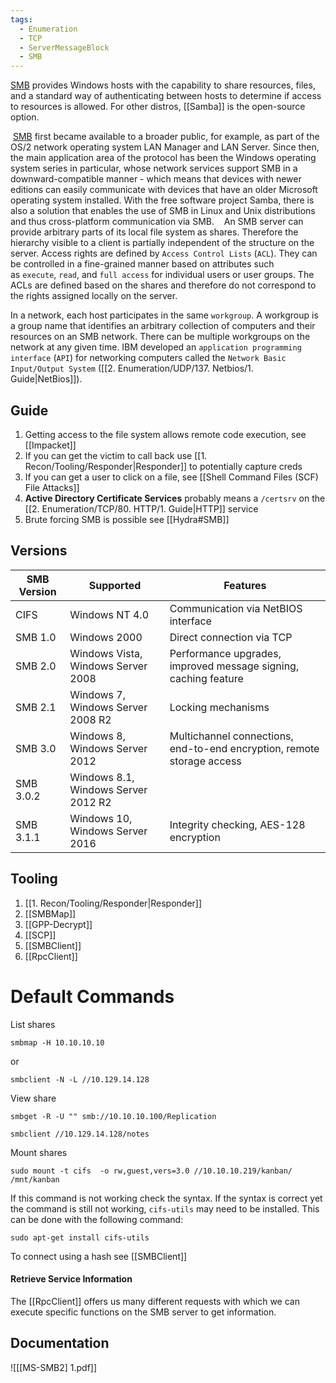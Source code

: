 ```yaml
---
tags:
  - Enumeration
  - TCP
  - ServerMessageBlock
  - SMB
---
```


[SMB](https://learn.microsoft.com/en-us/openspecs/windows_protocols/ms-smb2/4287490c-602c-41c0-a23e-140a1f137832) provides Windows hosts with the capability to share resources, files, and a standard way of authenticating between hosts to determine if access to resources is allowed. For other distros, [[Samba]] is the open-source option.

 [SMB](https://docs.microsoft.com/en-us/openspecs/windows_protocols/ms-smb/f210069c-7086-4dc2-885e-861d837df688) first became available to a broader public, for example, as part of the OS/2 network operating system LAN Manager and LAN Server. Since then, the main application area of the protocol has been the Windows operating system series in particular, whose network services support SMB in a downward-compatible manner - which means that devices with newer editions can easily communicate with devices that have an older Microsoft operating system installed. With the free software project Samba, there is also a solution that enables the use of SMB in Linux and Unix distributions and thus cross-platform communication via SMB.
 
 An SMB server can provide arbitrary parts of its local file system as shares. Therefore the hierarchy visible to a client is partially independent of the structure on the server. Access rights are defined by `Access Control Lists` (`ACL`). They can be controlled in a fine-grained manner based on attributes such as `execute`, `read`, and `full access` for individual users or user groups. The ACLs are defined based on the shares and therefore do not correspond to the rights assigned locally on the server.

In a network, each host participates in the same `workgroup`. A workgroup is a group name that identifies an arbitrary collection of computers and their resources on an SMB network. There can be multiple workgroups on the network at any given time. IBM developed an `application programming interface` (`API`) for networking computers called the `Network Basic Input/Output System` ([[2. Enumeration/UDP/137. Netbios/1. Guide|NetBios]]). 

## Guide

1. Getting access to the file system allows remote code execution, see [[Impacket]]
2. If you can get the victim to call back use [[1. Recon/Tooling/Responder|Responder]] to potentially capture creds
3. If you can get a user to click on a file, see [[Shell Command Files (SCF) File Attacks]]
4. **Active Directory Certificate Services** probably means a `/certsrv` on the [[2. Enumeration/TCP/80. HTTP/1. Guide|HTTP]] service
5. Brute forcing SMB is possible see [[Hydra#SMB]]
## Versions

| **SMB Version** | **Supported**                       | **Features**                                                           |
| --------------- | ----------------------------------- | ---------------------------------------------------------------------- |
| CIFS            | Windows NT 4.0                      | Communication via NetBIOS interface                                    |
| SMB 1.0         | Windows 2000                        | Direct connection via TCP                                              |
| SMB 2.0         | Windows Vista, Windows Server 2008  | Performance upgrades, improved message signing, caching feature        |
| SMB 2.1         | Windows 7, Windows Server 2008 R2   | Locking mechanisms                                                     |
| SMB 3.0         | Windows 8, Windows Server 2012      | Multichannel connections, end-to-end encryption, remote storage access |
| SMB 3.0.2       | Windows 8.1, Windows Server 2012 R2 |                                                                        |
| SMB 3.1.1       | Windows 10, Windows Server 2016     | Integrity checking, AES-128 encryption                                 |

## Tooling 

1. [[1. Recon/Tooling/Responder|Responder]]
2. [[SMBMap]]
3. [[GPP-Decrypt]]
4. [[SCP]]
5. [[SMBClient]]
6. [[RpcClient]]

# Default Commands 

List shares

```
smbmap -H 10.10.10.10
```
or 
```
smbclient -N -L //10.129.14.128
```

View share 

```
smbget -R -U "" smb://10.10.10.100/Replication
```

```shell-session
smbclient //10.129.14.128/notes
```

Mount shares 

```
sudo mount -t cifs  -o rw,guest,vers=3.0 //10.10.10.219/kanban/ /mnt/kanban
```

If this command is not working check the syntax. If the syntax is correct yet the command is still not working, `cifs-utils` may need to be installed. This can be done with the following command:

```shell-session
sudo apt-get install cifs-utils
```

To connect using a hash see [[SMBClient]]

#### Retrieve Service Information

The [[RpcClient]] offers us many different requests with which we can execute specific functions on the SMB server to get information. 


## Documentation

![[[MS-SMB2] 1.pdf]]